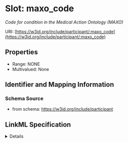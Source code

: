 # Slot: maxo_code
_Code for condition in the Medical Action Ontology (MAXO)_


URI: [https://w3id.org/include/participant/:maxo_code](https://w3id.org/include/participant/:maxo_code)



<!-- no inheritance hierarchy -->




## Properties

* Range: NONE
* Multivalued: None







## Identifier and Mapping Information







### Schema Source


* from schema: https://w3id.org/include/participant




## LinkML Specification

<details>
```yaml
name: maxo_code
definition_uri: include:maxo_code
description: Code for condition in the Medical Action Ontology (MAXO)
title: Maxo Code
from_schema: https://w3id.org/include/participant
rank: 1000
alias: maxo_code
domain_of:
- Condition

```
</details>
